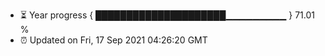 - ⏳ Year progress { █████████████████████▁▁▁▁▁▁▁▁▁ } 71.01 %
- ⏰ Updated on Fri, 17 Sep 2021 04:26:20 GMT

